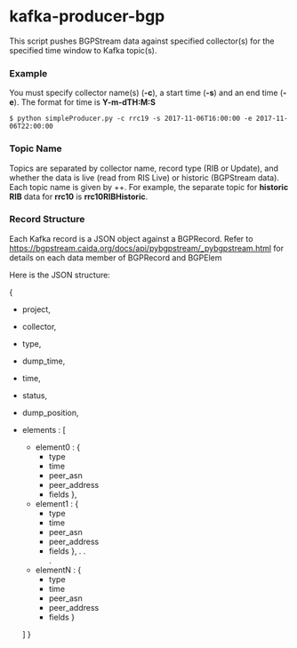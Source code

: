 # kafka-producer-bgp
This script pushes BGPStream data against specified collector(s) for the specified time window to Kafka topic(s).

### Example
You must specify collector name(s) (**-c**), a start time (**-s**) and an end time (**-e**).
The format for time is **Y-m-dTH:M:S**
```
$ python simpleProducer.py -c rrc19 -s 2017-11-06T16:00:00 -e 2017-11-06T22:00:00
```

### Topic Name
Topics are separated by collector name, record type (RIB or Update), and whether the data is live (read from RIS Live) or historic (BGPStream data). Each topic name is given by *<collectorName>*+*<RIB or Update>*+*<Live or Historic>*. For example, the separate topic for **historic** **RIB** data for **rrc10** is **rrc10RIBHistoric**.

### Record Structure
Each Kafka record is a JSON object against a BGPRecord. Refer to https://bgpstream.caida.org/docs/api/pybgpstream/_pybgpstream.html for details on each data member of BGPRecord and BGPElem

Here is the JSON structure:

{
* project,
* collector,
* type,
* dump_time,
* time,
* status,
* dump_position,
* elements : [
    * element0 : {
        * type
        * time
        * peer_asn
        * peer_address
        * fields
    },
    * element1 : {
        * type
        * time
        * peer_asn
        * peer_address
        * fields
    },
        .
        .   
        .
    * elementN : {
        * type
        * time
        * peer_asn
        * peer_address
        * fields
    }

    
    ]
 }
    
